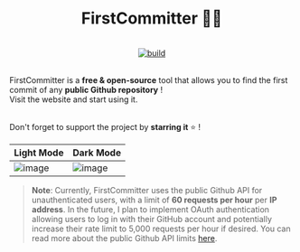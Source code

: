 <div align="center">
<h1><strong>FirstCommitter 🕵️‍♂️</strong></h1>
</div>

<!--
<div align="center">
  <img width="200" src="/assets/logo/LogoText.png"/>
</div>
-->
<br>
<div align="center">
  <a href="https://github.com/khalidbelk/FirstCommitter/actions/workflows/build.yml">
    <img src="https://github.com/khalidbelk/FirstCommitter/actions/workflows/build.yml/badge.svg?branch=main" alt="build">
  </a>
</div>
<br>

FirstCommitter is a **free & open-source** tool that allows you to find the first commit of any **public Github repository** ! <br>
Visit the website and start using it.

<br>Don't forget to support the project by **starring it** ⭐️ !
<br>

| Light Mode | Dark Mode |
| --- | --- |
| ![image](https://github.com/khalidbelk/FirstCommitter/assets/72026317/01a2a095-e82d-4170-8e80-6dc9cf2b7864) | ![image](https://github.com/khalidbelk/FirstCommitter/assets/72026317/99739be8-6666-4bfb-a49f-0022cb131fd7) |


> **Note**: Currently, FirstCommitter uses the public Github API for unauthenticated users, with a limit of **60 requests per hour** per **IP address**. In the future, I plan to implement OAuth authentication allowing users to log in with their GitHub account and potentially increase their rate limit to 5,000 requests per hour if desired. You can read more about the public Github API limits [here](https://docs.github.com/en/rest/using-the-rest-api/rate-limits-for-the-rest-api?apiVersion=2022-11-28#:~:text=The%20rate%20limit%20cannot%20increase,limits%20for%20the%20authenticated%20user.).
